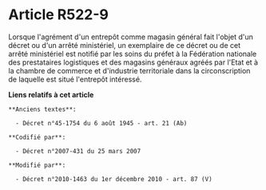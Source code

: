 # Article R522-9

Lorsque l'agrément d'un entrepôt comme magasin général fait l'objet d'un décret ou d'un arrêté ministériel, un exemplaire de
ce décret ou de cet arrêté ministériel est notifié par les soins du préfet à la Fédération nationale des prestataires
logistiques et des magasins généraux agréés par l'Etat et à la      chambre de commerce et d'industrie territoriale dans la
circonscription de laquelle est situé l'entrepôt intéressé.

**Liens relatifs à cet article**

	**Anciens textes**:

	  - Décret n°45-1754 du 6 août 1945 - art. 21 (Ab)

	**Codifié par**:

	  - Décret n°2007-431 du 25 mars 2007

	**Modifié par**:

	  - Décret n°2010-1463 du 1er décembre 2010 - art. 87 (V)
